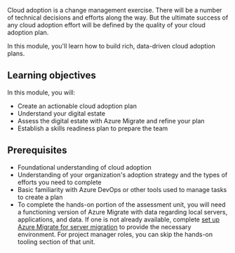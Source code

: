 Cloud adoption is a change management exercise. There will be a number of technical decisions and efforts along the way. But the ultimate success of any cloud adoption effort will be defined by the quality of your cloud adoption plan.

In this module, you'll learn how to build rich, data-driven cloud adoption plans.

## Learning objectives

In this module, you will:

- Create an actionable cloud adoption plan
- Understand your digital estate
- Assess the digital estate with Azure Migrate and refine your plan
- Establish a skills readiness plan to prepare the team

## Prerequisites

- Foundational understanding of cloud adoption
- Understanding of your organization's adoption strategy and the types of efforts you need to complete
- Basic familiarity with Azure DevOps or other tools used to manage tasks to create a plan
- To complete the hands-on portion of the assessment unit, you will need a functioning version of Azure Migrate with data regarding local servers, applications, and data. If one is not already available, complete [set up Azure Migrate for server migration](/learn/modules/m365-azure-migrate-set-up/?azure-portal=true) to provide the necessary environment. For project manager roles, you can skip the hands-on tooling section of that unit.
